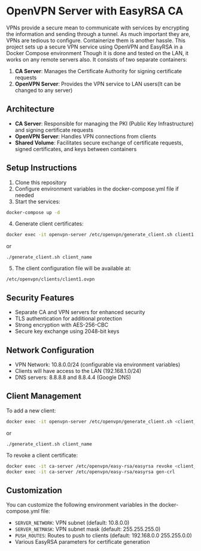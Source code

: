 # OpenVPN Server with EasyRSA CA
VPNs provide a secure mean to communicate with services by encrypting the information and sending through a tunnel. As much important they are, VPNs are tedious to configure. Containerize them is another hassle. 
This project sets up a secure VPN service using OpenVPN and EasyRSA in a Docker Compose environment Though it is done and tested on the LAN, it works on any remote servers also. It consists of two separate containers:

1. **CA Server**: Manages the Certificate Authority for signing certificate requests
2. **OpenVPN Server**: Provides the VPN service to LAN users(It can be changed to any server)

## Architecture

- **CA Server**: Responsible for managing the PKI (Public Key Infrastructure) and signing certificate requests
- **OpenVPN Server**: Handles VPN connections from clients
- **Shared Volume**: Facilitates secure exchange of certificate requests, signed certificates, and keys between containers

## Setup Instructions

1. Clone this repository
2. Configure environment variables in the docker-compose.yml file if needed
3. Start the services:

```bash
docker-compose up -d
```

4. Generate client certificates:

```bash
docker exec -it openvpn-server /etc/openvpn/generate_client.sh client1
```
or 
```run the script
./generate_client.sh client_name
```

5. The client configuration file will be available at:

```
/etc/openvpn/clients/client1.ovpn
```

## Security Features

- Separate CA and VPN servers for enhanced security
- TLS authentication for additional protection
- Strong encryption with AES-256-CBC
- Secure key exchange using 2048-bit keys

## Network Configuration

- VPN Network: 10.8.0.0/24 (configurable via environment variables)
- Clients will have access to the LAN (192.168.1.0/24)
- DNS servers: 8.8.8.8 and 8.8.4.4 (Google DNS)

## Client Management

To add a new client:

```bash
docker exec -it openvpn-server /etc/openvpn/generate_client.sh <client_name>
```
or 
```run the script
./generate_client.sh client_name
```

To revoke a client certificate:

```bash
docker exec -it ca-server /etc/openvpn/easy-rsa/easyrsa revoke <client_name>
docker exec -it ca-server /etc/openvpn/easy-rsa/easyrsa gen-crl
```

## Customization

You can customize the following environment variables in the docker-compose.yml file:

- `SERVER_NETWORK`: VPN subnet (default: 10.8.0.0)
- `SERVER_NETMASK`: VPN subnet mask (default: 255.255.255.0)
- `PUSH_ROUTES`: Routes to push to clients (default: 192.168.0.0 255.255.0.0)
- Various EasyRSA parameters for certificate generation
